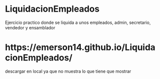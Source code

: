 # LiquidacionEmpleados
Ejercicio practico donde se liquida a unos empleados, admin, secretario, vendedor y ensamblador
<h1> https://emerson14.github.io/LiquidacionEmpleados/ </h1>

descargar en local ya que no muestra lo que tiene que mostrar
